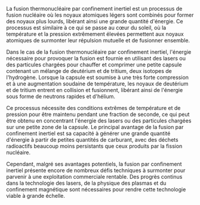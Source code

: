 La fusion thermonucléaire par confinement inertiel est un processus de fusion nucléaire où les noyaux atomiques légers sont combinés pour former des noyaux plus lourds, libérant ainsi une grande quantité d'énergie. Ce processus est similaire à ce qui se passe au cœur du soleil, où la température et la pression extrêmement élevées permettent aux noyaux atomiques de surmonter leur répulsion mutuelle et de fusionner ensemble.

Dans le cas de la fusion thermonucléaire par confinement inertiel, l'énergie nécessaire pour provoquer la fusion est fournie en utilisant des lasers ou des particules chargées pour chauffer et comprimer une petite capsule contenant un mélange de deutérium et de tritium, deux isotopes de l'hydrogène. Lorsque la capsule est soumise à une très forte compression et à une augmentation soudaine de température, les noyaux de deutérium et de tritium entrent en collision et fusionnent, libérant ainsi de l'énergie sous forme de neutrons rapides et d'hélium.

Ce processus nécessite des conditions extrêmes de température et de pression pour être maintenu pendant une fraction de seconde, ce qui peut être obtenu en concentrant l'énergie des lasers ou des particules chargées sur une petite zone de la capsule. Le principal avantage de la fusion par confinement inertiel est sa capacité à générer une grande quantité d'énergie à partir de petites quantités de carburant, avec des déchets radioactifs beaucoup moins persistants que ceux produits par la fission nucléaire.

Cependant, malgré ses avantages potentiels, la fusion par confinement inertiel présente encore de nombreux défis techniques à surmonter pour parvenir à une exploitation commerciale rentable. Des progrès continus dans la technologie des lasers, de la physique des plasmas et du confinement magnétique sont nécessaires pour rendre cette technologie viable à grande échelle.